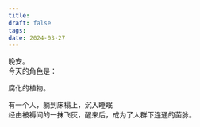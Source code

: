 ```yaml
---
title: 
draft: false
tags: 
date: 2024-03-27
---
```

晚安。  
今天的角色是：  

腐化的植物。  

有一个人，躺到床榻上，沉入睡眠  
经由被褥间的一抹飞灰，醒来后，成为了人群下连通的菌脉。